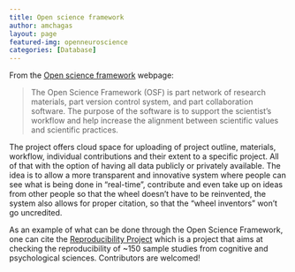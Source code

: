 ```yaml
---
title: Open science framework
author: amchagas
layout: page
featured-img: openneuroscience
categories: [Database]
---
```

From the [Open science framework](http://openscienceframework.org/) webpage:

> The Open Science Framework (OSF) is part network of research materials, part version control system, and part collaboration software. The purpose of the software is to support the scientist&#8217;s workflow and help increase the alignment between scientific values and scientific practices.&nbsp;

The project offers cloud space for uploading of project outline, materials, workflow, individual contributions and their extent to a specific project. All of that with the option of having all data publicly or privately available. The idea is to allow a more transparent and innovative system where people can see what is being done in &#8220;real-time&#8221;, contribute and even take up on ideas from other people so that the wheel doesn&#8217;t have to be reinvented, the system also allows for proper citation, so that the &#8220;wheel inventors&#8221; won&#8217;t go uncredited.

As an example of what can be done through the Open Science Framework, one can cite the [Reproducibility Project](http://openscienceframework.org/project/EZcUj/wiki/home) which is a project that aims at checking the reproducibility of ~150 sample studies from cognitive and psychological sciences. Contributors are welcomed!
